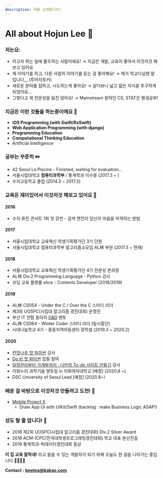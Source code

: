 ```yaml
---
description: 저를 소개합니다!
---
```


# All about Hojun Lee 🤔

### 저는요:

* 하고자 하는 일에 몰두하는 사람이에요! → 지금은 개발, 교육이 좋아서 이것저것 해보고 있어요
* 제 이야기를 하고, 다른 사람의 이야기를 듣는 걸 좋아해요! → 제가 학교다닐땐 말입니다,,, \(투머치토커\)
* 새로운 분야를 접하고, 시도하는게 좋아요! → 살다보니 넓고 얇은 지식을 추구하게 되었어요...
* 그렇다고 제 전문성을 잃진 않아요! → Mainstream 분야인 CS, STAT은 평생공부!

### 지금은 이런 것들을 하는중이에요 🤔

* **iOS Programming \(with Swift/RxSwift\)**
* **Web Application Programming \(with django\)**
* **Programming Education**
* **Computational Thinking Education**
* Artificial Intelligence

### 공부는 꾸준히 ✏️

* 42 Seoul La Piscine - Finished, waiting for evaluation...
* 서울시립대학교 **컴퓨터과학부** / 통계학과 이수중 \(2017.3 ~ \)
* 수지고등학교 졸업 \(2014.3 ~ 2017.2\)

### 교육은 재미있어서 이것저것 해보고 있어요 🏫

#### 2016

* 수지 퓨전 콘서트 1회 첫 강연 - 검색 엔진이 당신의 마음을 저격하는 방법

#### 2017

* 서울시립대학교 교육혁신 학생기획평가단 3기 단원
* 서울시립대학교 컴퓨터과학부 알고리즘소모임 AL林 부원 \(2017.3 ~ 현재\)

#### 2018

* 서울시립대학교 교육혁신 학생기획평가단 4기 전문성 분과장
* AL林 Div.2 Programming Language - Python 강사
* 코딩 교육 플랫폼 elice - Contents Developer \(2018/2019\)

#### 2019

* AL林 CS054 - Under the C / Over the C 스터디 리더
* 제3회 UOSPC\(시립대 알고리즘 경진대회\) 운영진
* 부산 IT 연합 동아리 [D&D](https://dnd.ac/#/) 멘토
* AL林 CS064 - Winter Coder 스터디 리더 \(일시중단\)
* 시대나눔학교 4기 - 중동지역아동센터 장학샘 \(2019.3 ~ 2020.2\)

#### 2020

* [런잇나우 첫 파이썬](https://school.elice.io/courses/2390/info) 강사
* [Do it! 첫 파이썬](https://book.naver.com/bookdb/book_detail.nhn?bid=16324192) 집필 참여
* [일정관리부터 가계부까지 : 나만의 To-do 사이트 만들기](https://academy.elice.io/tracks/107/info) 강사
* 이화누리 과학기술 멘토링 in 이화여자대학교 \[예정\] \(2020.8 ~\)
* DSC University of Seoul Lead \[예정\] \(2020.8~\)

### 배운 걸 바탕으로 이것저것 만들려고 도전! 💪

* [Mobile Project X](http://www.univus.io/)
  * Draw App UI with UIKit/Swift \(backlog : make Business Logic ASAP!\) 

### 상도 탈 줄 압니다! 🏅 

* 2018 제2회 UOSPC\(시립대 알고리즘 경진대회\) Div.2 Silver Award
* 2018 ACM-ICPC\(전국대학생프로그래밍경진대회\) 학교 대표 본선진출
* 2019 통계학과-빅데이터경진대회 동상

**이 집 교육 잘하네!** 라고 들을 수 있는 개발자가 되기 위해 오늘도 한 걸음 나아가는 중입니다 🏃‍♂️🏃‍♀️

**Contact :** [**beetea@kakao.com**](mailto:beetea@kakao.com)

